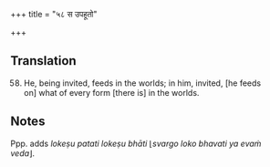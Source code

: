 +++
title = "५८ स उपहूतो"

+++
## Translation
58. He, being invited, feeds in the worlds; in him, invited, \[he feeds  
on\] what of every form \[there is\] in the worlds.

## Notes
Ppp. adds *lokeṣu patati lokeṣu bhāti* ⌊*svargo loko bhavati ya evaṁ  
veda*⌋.
